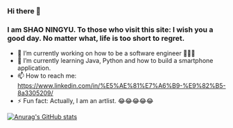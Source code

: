### Hi there 👋
### I am SHAO NINGYU. To those who visit this site: I wish you a good day. No matter what, life is too short to regret.


- 🔭 I’m currently working on how to be a software engineer :clap::clap::clap:
- 🌱 I’m currently learning Java, Python and how to build a smartphone application.
- 📫 How to reach me: https://www.linkedin.com/in/%E5%AE%81%E7%A6%B9-%E9%82%B5-8a3305209/
- ⚡ Fun fact: Actually, I am an artlist.   :joy::joy::joy::joy::joy:


[![Anurag's GitHub stats](https://github-readme-stats.vercel.app/api?username=shaoningyu1231)](https://github.com/anuraghazra/github-readme-stats)
